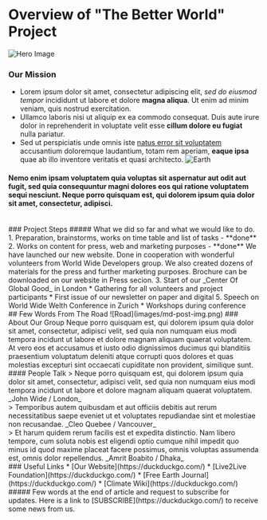 # Overview of "The Better World" Project
![Hero Image](images/md-post-hero.png)
### Our Mission
* Lorem ipsum dolor sit amet, consectetur adipiscing elit, _sed do eiusmod tempor_ incididunt ut labore et dolore **magna aliqua**. Ut enim ad minim veniam, quis nostrud exercitation.   
* Ullamco laboris nisi ut aliquip ex ea commodo consequat. Duis aute irure dolor in reprehenderit in voluptate velit esse **cillum dolore eu fugiat** nulla pariatur.  
* Sed ut perspiciatis unde omnis iste [natus error sit voluptatem](https://duckduckgo.com/) accusantium doloremque laudantium, totam rem aperiam, **eaque ipsa** quae ab illo inventore veritatis et quasi architecto.
![Earth](images/md-post-earth.png)
#### Nemo enim ipsam voluptatem quia voluptas sit aspernatur aut odit aut fugit, sed quia consequuntur magni dolores eos qui ratione voluptatem sequi nesciunt. Neque porro quisquam est, qui dolorem ipsum quia dolor sit amet, consectetur, adipisci.
<br>
### Project Steps
##### What we did so far and what we would like to do.
1. Preparation, brainstorms, works on time table and list of tasks - **done**
2. Works on content for press, web and marketing purposes - **done**
We have launched our new website. Done in cooperation with wonderful volunteers from World Wide Developers group. We also created dozens of materials for the press and further marketing purposes. Brochure can be downloaded on our website in Press secion.
3. Start of our _Center Of Global Good_ in London
* Gathering for all volunteers and project participants
* First issue of our newsletter on paper and digital
5. Speech on World Wide Welth Conference in Zurich
* Workshops during conference
<br>
## Few Words From The Road
![Road](images/md-post-img.png)
### About Our Group
Neque porro quisquam est, qui dolorem ipsum quia dolor sit amet, consectetur, adipisci velit, sed quia non numquam eius modi tempora incidunt ut labore et dolore magnam aliquam quaerat voluptatem.
At vero eos et accusamus et iusto odio dignissimos ducimus qui blanditiis praesentium voluptatum deleniti atque corrupti quos dolores et quas molestias excepturi sint occaecati cupiditate non provident, similique sunt.
#### People Talk
> Neque porro quisquam est, qui dolorem ipsum quia dolor sit amet, consectetur, adipisci velit, sed quia non numquam eius modi tempora incidunt ut labore et dolore magnam aliquam quaerat voluptatem.
_John Wide / London_
<br>
> Temporibus autem quibusdam et aut officiis debitis aut rerum necessitatibus saepe eveniet ut et voluptates repudiandae sint et molestiae non recusandae.
_Cleo Quebee / Vancouver_
<br>
> Et harum quidem rerum facilis est et expedita distinctio. Nam libero tempore, cum soluta nobis est eligendi optio cumque nihil impedit quo minus id quod maxime placeat facere possimus, omnis voluptas assumenda est, omnis dolor repellendus.
_Amrit Boabito / Dhaka_
<br>
### Useful Links
* [Our Website](https://duckduckgo.com/)
* [Live2Live Foundation](https://duckduckgo.com/)
* [Free Earth Journal](https://duckduckgo.com/)
* [Climate Wiki](https://duckduckgo.com/)
<br>
##### Few words at the end of article and request to subscribe for updates. Here is a link to [SUBSCRIBE](https://duckduckgo.com/) to receive some news from us.


<!--
This is the first page!

# About readme
hey, it's me!!!

## Testing H2
this is an h2
## testing h2
really, that's all you could think of?
### testing h3
yupp, am that person!

-->


<!--
- **OVERVIEW**
  - [Introduction](introduction)
  - [Who is a technical writer](technical-writer)
  - [Why a technical writer](need-technical-writer)
- **AUTHORING RESOURCES**
  - [Authoring Tools](authoring-tools)
  - [Authoring Checklist](authoring-checklist)
  - [Editorial Checklist](editorial-checklist)
  - [Style Guide](style-guide)
  - [Doc Reviews](doc-reviews)
  - [Publishing](publishing)
- **MARKDOWN RESOURCES**
  - [Notes Tips Important](notes-tips-important)
  - [Lists](lists)
  - [Links and Images](links-and-images)
  - [Tables](tables)
  - [FAQs](faqs)
  - [Embed a video](embed-a-video)
-->

<!-- 

## Welcome to GitHub Pages

You can use the [editor on GitHub](https://github.com/natashascribes/natashascribes/edit/main/README.md) to maintain and preview the content for your website in Markdown files.

Whenever you commit to this repository, GitHub Pages will run [Jekyll](https://jekyllrb.com/) to rebuild the pages in your site, from the content in your Markdown files.

### Markdown

Markdown is a lightweight and easy-to-use syntax for styling your writing. It includes conventions for

```markdown
Syntax highlighted code block

# Header 1
## Header 2
### Header 3

- Bulleted
- List

1. Numbered
2. List

**Bold** and _Italic_ and `Code` text

[Link](url) and ![Image](src)
```

For more details see [Basic writing and formatting syntax](https://docs.github.com/en/github/writing-on-github/getting-started-with-writing-and-formatting-on-github/basic-writing-and-formatting-syntax).

### Jekyll Themes

Your Pages site will use the layout and styles from the Jekyll theme you have selected in your [repository settings](https://github.com/natashascribes/natashascribes/settings/pages). The name of this theme is saved in the Jekyll `_config.yml` configuration file.

### Support or Contact

Having trouble with Pages? Check out our [documentation](https://docs.github.com/categories/github-pages-basics/) or [contact support](https://support.github.com/contact) and we’ll help you sort it out.
-->
